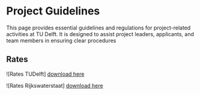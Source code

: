 # Project Guidelines

This page provides essential guidelines and regulations for project-related activities at TU Delft. It is designed to assist project leaders, applicants, and team members in ensuring clear procedures


## Rates

![Rates TUDelft]
[download here](../Finance/Appendices/Tarievenbrief_2024_%20Nederlands.pdf)

![Rates Rijkswaterstaat]
[download here](../Finance/Appendices/Geactualiseerde_tarieven_rijkswaterstaat_signedKH.pdf)


 